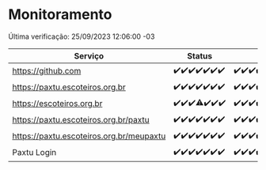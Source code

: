 # Monitoramento

Última verificação: 25/09/2023 12:06:00 -03

|Serviço|Status|Últimas 24h|
|---|---|---|
|https://github.com|<span title="2023-09-18: OK=24">✔️</span><span title="2023-09-19: OK=24">✔️</span><span title="2023-09-20: OK=24">✔️</span><span title="2023-09-21: OK=24">✔️</span><span title="2023-09-22: OK=24">✔️</span><span title="2023-09-23: OK=24">✔️</span><span title="2023-09-24: OK=16">✔️</span>|<span title="24/09/2023 13:06:00 -03 : 200">✔️</span><span title="24/09/2023 14:03:00 -03 : 200">✔️</span><span title="24/09/2023 15:06:00 -03 : 200">✔️</span><span title="24/09/2023 16:02:00 -03 : 200">✔️</span><span title="24/09/2023 17:04:00 -03 : 200">✔️</span><span title="24/09/2023 18:02:00 -03 : 200">✔️</span><span title="24/09/2023 19:03:00 -03 : 200">✔️</span><span title="24/09/2023 20:03:00 -03 : 200">✔️</span><span title="24/09/2023 21:29:00 -03 : 200">✔️</span><span title="24/09/2023 22:41:00 -03 : 200">✔️</span><span title="24/09/2023 23:14:00 -03 : 200">✔️</span><span title="25/09/2023 00:06:00 -03 : 200">✔️</span><span title="25/09/2023 01:07:00 -03 : 200">✔️</span><span title="25/09/2023 02:05:00 -03 : 200">✔️</span><span title="25/09/2023 03:08:00 -03 : 200">✔️</span><span title="25/09/2023 04:05:00 -03 : 200">✔️</span><span title="25/09/2023 05:09:00 -03 : 200">✔️</span><span title="25/09/2023 06:06:00 -03 : 200">✔️</span><span title="25/09/2023 07:06:00 -03 : 200">✔️</span><span title="25/09/2023 08:03:00 -03 : 200">✔️</span><span title="25/09/2023 09:11:00 -03 : 200">✔️</span><span title="25/09/2023 10:09:00 -03 : 200">✔️</span><span title="25/09/2023 11:05:00 -03 : 200">✔️</span><span title="25/09/2023 12:06:00 -03 : 200">✔️</span>|
|https://paxtu.escoteiros.org.br|<span title="2023-09-18: OK=24">✔️</span><span title="2023-09-19: OK=24">✔️</span><span title="2023-09-20: OK=24">✔️</span><span title="2023-09-21: OK=24">✔️</span><span title="2023-09-22: OK=24">✔️</span><span title="2023-09-23: OK=24">✔️</span><span title="2023-09-24: OK=16">✔️</span>|<span title="24/09/2023 13:06:00 -03 : 200">✔️</span><span title="24/09/2023 14:03:00 -03 : 200">✔️</span><span title="24/09/2023 15:06:00 -03 : 200">✔️</span><span title="24/09/2023 16:02:00 -03 : 200">✔️</span><span title="24/09/2023 17:04:00 -03 : 200">✔️</span><span title="24/09/2023 18:02:00 -03 : 200">✔️</span><span title="24/09/2023 19:03:00 -03 : 200">✔️</span><span title="24/09/2023 20:03:00 -03 : 200">✔️</span><span title="24/09/2023 21:29:00 -03 : 200">✔️</span><span title="24/09/2023 22:41:00 -03 : 200">✔️</span><span title="24/09/2023 23:14:00 -03 : 200">✔️</span><span title="25/09/2023 00:06:00 -03 : 200">✔️</span><span title="25/09/2023 01:07:00 -03 : 200">✔️</span><span title="25/09/2023 02:05:00 -03 : 200">✔️</span><span title="25/09/2023 03:08:00 -03 : 200">✔️</span><span title="25/09/2023 04:05:00 -03 : 200">✔️</span><span title="25/09/2023 05:09:00 -03 : 200">✔️</span><span title="25/09/2023 06:06:00 -03 : 200">✔️</span><span title="25/09/2023 07:06:00 -03 : 200">✔️</span><span title="25/09/2023 08:03:00 -03 : 200">✔️</span><span title="25/09/2023 09:11:00 -03 : 200">✔️</span><span title="25/09/2023 10:09:00 -03 : 200">✔️</span><span title="25/09/2023 11:05:00 -03 : 200">✔️</span><span title="25/09/2023 12:06:00 -03 : 200">✔️</span>|
|https://escoteiros.org.br|<span title="2023-09-18: OK=24">✔️</span><span title="2023-09-19: OK=24">✔️</span><span title="2023-09-20: OK=24">✔️</span><span title="2023-09-21: OK=23, Falhas=1">⚠️</span><span title="2023-09-22: OK=24">✔️</span><span title="2023-09-23: OK=24">✔️</span><span title="2023-09-24: OK=16">✔️</span>|<span title="24/09/2023 13:06:00 -03 : 200">✔️</span><span title="24/09/2023 14:03:00 -03 : 200">✔️</span><span title="24/09/2023 15:06:00 -03 : 200">✔️</span><span title="24/09/2023 16:02:00 -03 : 200">✔️</span><span title="24/09/2023 17:04:00 -03 : 200">✔️</span><span title="24/09/2023 18:02:00 -03 : 200">✔️</span><span title="24/09/2023 19:03:00 -03 : 200">✔️</span><span title="24/09/2023 20:03:00 -03 : 200">✔️</span><span title="24/09/2023 21:29:00 -03 : 200">✔️</span><span title="24/09/2023 22:41:00 -03 : 200">✔️</span><span title="24/09/2023 23:14:00 -03 : 200">✔️</span><span title="25/09/2023 00:06:00 -03 : 200">✔️</span><span title="25/09/2023 01:07:00 -03 : 200">✔️</span><span title="25/09/2023 02:05:00 -03 : 200">✔️</span><span title="25/09/2023 03:08:00 -03 : 200">✔️</span><span title="25/09/2023 04:05:00 -03 : 200">✔️</span><span title="25/09/2023 05:09:00 -03 : 200">✔️</span><span title="25/09/2023 06:06:00 -03 : 200">✔️</span><span title="25/09/2023 07:06:00 -03 : 200">✔️</span><span title="25/09/2023 08:03:00 -03 : 200">✔️</span><span title="25/09/2023 09:11:00 -03 : 200">✔️</span><span title="25/09/2023 10:09:00 -03 : 200">✔️</span><span title="25/09/2023 11:05:00 -03 : 200">✔️</span><span title="25/09/2023 12:06:00 -03 : 200">✔️</span>|
|https://paxtu.escoteiros.org.br/paxtu|<span title="2023-09-18: OK=24">✔️</span><span title="2023-09-19: OK=24">✔️</span><span title="2023-09-20: OK=24">✔️</span><span title="2023-09-21: OK=24">✔️</span><span title="2023-09-22: OK=24">✔️</span><span title="2023-09-23: OK=24">✔️</span><span title="2023-09-24: OK=16">✔️</span>|<span title="24/09/2023 13:06:00 -03 : 200">✔️</span><span title="24/09/2023 14:03:00 -03 : 200">✔️</span><span title="24/09/2023 15:06:00 -03 : 200">✔️</span><span title="24/09/2023 16:02:00 -03 : 200">✔️</span><span title="24/09/2023 17:05:00 -03 : 200">✔️</span><span title="24/09/2023 18:02:00 -03 : 200">✔️</span><span title="24/09/2023 19:03:00 -03 : 200">✔️</span><span title="24/09/2023 20:03:00 -03 : 200">✔️</span><span title="24/09/2023 21:29:00 -03 : 200">✔️</span><span title="24/09/2023 22:41:00 -03 : 200">✔️</span><span title="24/09/2023 23:14:00 -03 : 200">✔️</span><span title="25/09/2023 00:06:00 -03 : 200">✔️</span><span title="25/09/2023 01:07:00 -03 : 200">✔️</span><span title="25/09/2023 02:05:00 -03 : 200">✔️</span><span title="25/09/2023 03:08:00 -03 : 200">✔️</span><span title="25/09/2023 04:05:00 -03 : 200">✔️</span><span title="25/09/2023 05:09:00 -03 : 200">✔️</span><span title="25/09/2023 06:06:00 -03 : 200">✔️</span><span title="25/09/2023 07:06:00 -03 : 200">✔️</span><span title="25/09/2023 08:03:00 -03 : 200">✔️</span><span title="25/09/2023 09:11:00 -03 : 200">✔️</span><span title="25/09/2023 10:09:00 -03 : 200">✔️</span><span title="25/09/2023 11:05:00 -03 : 200">✔️</span><span title="25/09/2023 12:06:00 -03 : 200">✔️</span>|
|https://paxtu.escoteiros.org.br/meupaxtu|<span title="2023-09-18: OK=24">✔️</span><span title="2023-09-19: OK=24">✔️</span><span title="2023-09-20: OK=24">✔️</span><span title="2023-09-21: OK=24">✔️</span><span title="2023-09-22: OK=24">✔️</span><span title="2023-09-23: OK=24">✔️</span><span title="2023-09-24: OK=16">✔️</span>|<span title="24/09/2023 13:06:00 -03 : 200">✔️</span><span title="24/09/2023 14:03:00 -03 : 200">✔️</span><span title="24/09/2023 15:06:00 -03 : 200">✔️</span><span title="24/09/2023 16:02:00 -03 : 200">✔️</span><span title="24/09/2023 17:05:00 -03 : 200">✔️</span><span title="24/09/2023 18:02:00 -03 : 200">✔️</span><span title="24/09/2023 19:03:00 -03 : 200">✔️</span><span title="24/09/2023 20:03:00 -03 : 200">✔️</span><span title="24/09/2023 21:29:00 -03 : 200">✔️</span><span title="24/09/2023 22:41:00 -03 : 200">✔️</span><span title="24/09/2023 23:14:00 -03 : 200">✔️</span><span title="25/09/2023 00:06:00 -03 : 200">✔️</span><span title="25/09/2023 01:07:00 -03 : 200">✔️</span><span title="25/09/2023 02:05:00 -03 : 200">✔️</span><span title="25/09/2023 03:08:00 -03 : 200">✔️</span><span title="25/09/2023 04:05:00 -03 : 200">✔️</span><span title="25/09/2023 05:09:00 -03 : 200">✔️</span><span title="25/09/2023 06:06:00 -03 : 200">✔️</span><span title="25/09/2023 07:06:00 -03 : 200">✔️</span><span title="25/09/2023 08:03:00 -03 : 200">✔️</span><span title="25/09/2023 09:11:00 -03 : 200">✔️</span><span title="25/09/2023 10:09:00 -03 : 200">✔️</span><span title="25/09/2023 11:05:00 -03 : 200">✔️</span><span title="25/09/2023 12:06:00 -03 : 200">✔️</span>|
|Paxtu Login|<span title="2023-09-18: OK=24">✔️</span><span title="2023-09-19: OK=24">✔️</span><span title="2023-09-20: OK=24">✔️</span><span title="2023-09-21: OK=24">✔️</span><span title="2023-09-22: OK=24">✔️</span><span title="2023-09-23: OK=24">✔️</span><span title="2023-09-24: OK=16">✔️</span>|<span title="24/09/2023 13:06:00 -03 : 200">✔️</span><span title="24/09/2023 14:03:00 -03 : 200">✔️</span><span title="24/09/2023 15:06:00 -03 : 200">✔️</span><span title="24/09/2023 16:02:00 -03 : 200">✔️</span><span title="24/09/2023 17:05:00 -03 : 200">✔️</span><span title="24/09/2023 18:02:00 -03 : 200">✔️</span><span title="24/09/2023 19:03:00 -03 : 200">✔️</span><span title="24/09/2023 20:03:00 -03 : 200">✔️</span><span title="24/09/2023 21:29:00 -03 : 200">✔️</span><span title="24/09/2023 22:41:00 -03 : 200">✔️</span><span title="24/09/2023 23:14:00 -03 : 200">✔️</span><span title="25/09/2023 00:06:00 -03 : 200">✔️</span><span title="25/09/2023 01:07:00 -03 : 200">✔️</span><span title="25/09/2023 02:05:00 -03 : 200">✔️</span><span title="25/09/2023 03:08:00 -03 : 200">✔️</span><span title="25/09/2023 04:05:00 -03 : 200">✔️</span><span title="25/09/2023 05:09:00 -03 : 200">✔️</span><span title="25/09/2023 06:06:00 -03 : 200">✔️</span><span title="25/09/2023 07:06:00 -03 : 200">✔️</span><span title="25/09/2023 08:03:00 -03 : 200">✔️</span><span title="25/09/2023 09:11:00 -03 : 200">✔️</span><span title="25/09/2023 10:09:00 -03 : 200">✔️</span><span title="25/09/2023 11:05:00 -03 : 200">✔️</span><span title="25/09/2023 12:06:00 -03 : 200">✔️</span>|
